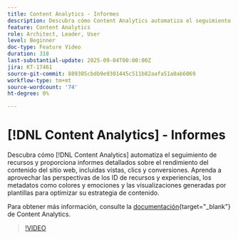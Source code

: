 ```yaml
---
title: Content Analytics - Informes
description: Descubra cómo Content Analytics automatiza el seguimiento de recursos y proporciona informes detallados sobre el rendimiento del contenido del sitio web, incluidas vistas, clics y conversiones.
feature: Content Analytics
role: Architect, Leader, User
level: Beginner
doc-type: Feature Video
duration: 318
last-substantial-update: 2025-09-04T00:00:00Z
jira: KT-17461
source-git-commit: 889305cbdb9e9301445c511b82aafa51a0ab6069
workflow-type: tm+mt
source-wordcount: '74'
ht-degree: 0%

---
```


# [!DNL Content Analytics] - Informes

Descubra cómo [!DNL Content Analytics] automatiza el seguimiento de recursos y proporciona informes detallados sobre el rendimiento del contenido del sitio web, incluidas vistas, clics y conversiones. Aprenda a aprovechar las perspectivas de los ID de recursos y experiencias, los metadatos como colores y emociones y las visualizaciones generadas por plantillas para optimizar su estrategia de contenido.

Para obtener más información, consulte la [documentación](https://experienceleague.adobe.com/es/docs/analytics-platform/using/content-analytics/report/report){target="_blank"} de Content Analytics.

>[!VIDEO](https://video.tv.adobe.com/v/3473040/?learn=on&enablevpops&captions=spa)
